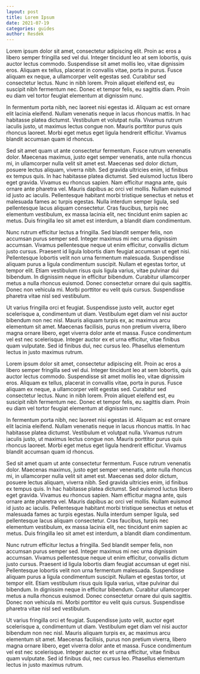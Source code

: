 ```yaml
---
layout: post
title: Lorem Ipsum
date: 2021-07-19
categories: guides
author: Resdek
---
```


Lorem ipsum dolor sit amet, consectetur adipiscing elit. Proin ac eros a libero semper fringilla sed vel dui. Integer tincidunt leo at sem lobortis, quis auctor lectus commodo. Suspendisse sit amet mollis leo, vitae dignissim eros. Aliquam ex tellus, placerat in convallis vitae, porta in purus. Fusce aliquam ex neque, a ullamcorper velit egestas sed. Curabitur sed consectetur lectus. Nunc in nibh lorem. Proin aliquet eleifend est, eu suscipit nibh fermentum nec. Donec et tempor felis, eu sagittis diam. Proin eu diam vel tortor feugiat elementum at dignissim nunc.

In fermentum porta nibh, nec laoreet nisi egestas id. Aliquam ac est ornare elit lacinia eleifend. Nullam venenatis neque in lacus rhoncus mattis. In hac habitasse platea dictumst. Vestibulum et volutpat nulla. Vivamus rutrum iaculis justo, ut maximus lectus congue non. Mauris porttitor purus quis rhoncus laoreet. Morbi eget metus eget ligula hendrerit efficitur. Vivamus blandit accumsan quam id rhoncus.

Sed sit amet quam ut ante consectetur fermentum. Fusce rutrum venenatis dolor. Maecenas maximus, justo eget semper venenatis, ante nulla rhoncus mi, in ullamcorper nulla velit sit amet est. Maecenas sed dolor dictum, posuere lectus aliquam, viverra nibh. Sed gravida ultricies enim, id finibus ex tempus quis. In hac habitasse platea dictumst. Sed euismod luctus libero eget gravida. Vivamus eu rhoncus sapien. Nam efficitur magna ante, quis ornare ante pharetra vel. Mauris dapibus ac orci vel mollis. Nullam euismod id justo ac iaculis. Pellentesque habitant morbi tristique senectus et netus et malesuada fames ac turpis egestas. Nulla interdum semper ligula, sed pellentesque lacus aliquam consectetur. Cras faucibus, turpis nec elementum vestibulum, ex massa lacinia elit, nec tincidunt enim sapien ac metus. Duis fringilla leo sit amet est interdum, a blandit diam condimentum.

Nunc rutrum efficitur lectus a fringilla. Sed blandit semper felis, non accumsan purus semper sed. Integer maximus mi nec urna dignissim accumsan. Vivamus pellentesque neque ut enim efficitur, convallis dictum justo cursus. Praesent id ligula lobortis diam feugiat accumsan ut eget nisi. Pellentesque lobortis velit non urna fermentum malesuada. Suspendisse aliquam purus a ligula condimentum suscipit. Nullam et egestas tortor, ut tempor elit. Etiam vestibulum risus quis ligula varius, vitae pulvinar dui bibendum. In dignissim neque in efficitur bibendum. Curabitur ullamcorper metus a nulla rhoncus euismod. Donec consectetur ornare dui quis sagittis. Donec non vehicula mi. Morbi porttitor eu velit quis cursus. Suspendisse pharetra vitae nisl sed vestibulum.

Ut varius fringilla orci et feugiat. Suspendisse justo velit, auctor eget scelerisque a, condimentum ut diam. Vestibulum eget diam vel nisi auctor bibendum non nec nisl. Mauris aliquam turpis ex, ac maximus arcu elementum sit amet. Maecenas facilisis, purus non pretium viverra, libero magna ornare libero, eget viverra dolor ante et massa. Fusce condimentum vel est nec scelerisque. Integer auctor ex et urna efficitur, vitae finibus quam vulputate. Sed id finibus dui, nec cursus leo. Phasellus elementum lectus in justo maximus rutrum. 

Lorem ipsum dolor sit amet, consectetur adipiscing elit. Proin ac eros a libero semper fringilla sed vel dui. Integer tincidunt leo at sem lobortis, quis auctor lectus commodo. Suspendisse sit amet mollis leo, vitae dignissim eros. Aliquam ex tellus, placerat in convallis vitae, porta in purus. Fusce aliquam ex neque, a ullamcorper velit egestas sed. Curabitur sed consectetur lectus. Nunc in nibh lorem. Proin aliquet eleifend est, eu suscipit nibh fermentum nec. Donec et tempor felis, eu sagittis diam. Proin eu diam vel tortor feugiat elementum at dignissim nunc.

In fermentum porta nibh, nec laoreet nisi egestas id. Aliquam ac est ornare elit lacinia eleifend. Nullam venenatis neque in lacus rhoncus mattis. In hac habitasse platea dictumst. Vestibulum et volutpat nulla. Vivamus rutrum iaculis justo, ut maximus lectus congue non. Mauris porttitor purus quis rhoncus laoreet. Morbi eget metus eget ligula hendrerit efficitur. Vivamus blandit accumsan quam id rhoncus.

Sed sit amet quam ut ante consectetur fermentum. Fusce rutrum venenatis dolor. Maecenas maximus, justo eget semper venenatis, ante nulla rhoncus mi, in ullamcorper nulla velit sit amet est. Maecenas sed dolor dictum, posuere lectus aliquam, viverra nibh. Sed gravida ultricies enim, id finibus ex tempus quis. In hac habitasse platea dictumst. Sed euismod luctus libero eget gravida. Vivamus eu rhoncus sapien. Nam efficitur magna ante, quis ornare ante pharetra vel. Mauris dapibus ac orci vel mollis. Nullam euismod id justo ac iaculis. Pellentesque habitant morbi tristique senectus et netus et malesuada fames ac turpis egestas. Nulla interdum semper ligula, sed pellentesque lacus aliquam consectetur. Cras faucibus, turpis nec elementum vestibulum, ex massa lacinia elit, nec tincidunt enim sapien ac metus. Duis fringilla leo sit amet est interdum, a blandit diam condimentum.

Nunc rutrum efficitur lectus a fringilla. Sed blandit semper felis, non accumsan purus semper sed. Integer maximus mi nec urna dignissim accumsan. Vivamus pellentesque neque ut enim efficitur, convallis dictum justo cursus. Praesent id ligula lobortis diam feugiat accumsan ut eget nisi. Pellentesque lobortis velit non urna fermentum malesuada. Suspendisse aliquam purus a ligula condimentum suscipit. Nullam et egestas tortor, ut tempor elit. Etiam vestibulum risus quis ligula varius, vitae pulvinar dui bibendum. In dignissim neque in efficitur bibendum. Curabitur ullamcorper metus a nulla rhoncus euismod. Donec consectetur ornare dui quis sagittis. Donec non vehicula mi. Morbi porttitor eu velit quis cursus. Suspendisse pharetra vitae nisl sed vestibulum.

Ut varius fringilla orci et feugiat. Suspendisse justo velit, auctor eget scelerisque a, condimentum ut diam. Vestibulum eget diam vel nisi auctor bibendum non nec nisl. Mauris aliquam turpis ex, ac maximus arcu elementum sit amet. Maecenas facilisis, purus non pretium viverra, libero magna ornare libero, eget viverra dolor ante et massa. Fusce condimentum vel est nec scelerisque. Integer auctor ex et urna efficitur, vitae finibus quam vulputate. Sed id finibus dui, nec cursus leo. Phasellus elementum lectus in justo maximus rutrum. 